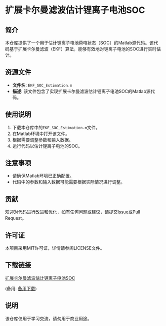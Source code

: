 # 扩展卡尔曼滤波估计锂离子电池SOC

## 简介
本仓库提供了一个用于估计锂离子电池荷电状态（SOC）的Matlab源代码。该代码基于扩展卡尔曼滤波（EKF）算法，能够有效地对锂离子电池的SOC进行实时估计。

## 资源文件
- **文件名**: `EKF_SOC_Estimation.m`
- **描述**: 该文件包含了实现扩展卡尔曼滤波估计锂离子电池SOC的Matlab源代码。

## 使用说明
1. 下载本仓库中的`EKF_SOC_Estimation.m`文件。
2. 在Matlab环境中打开该文件。
3. 根据需要调整参数和输入数据。
4. 运行代码以估计锂离子电池的SOC。

## 注意事项
- 请确保Matlab环境已正确配置。
- 代码中的参数和输入数据可能需要根据实际情况进行调整。

## 贡献
欢迎对代码进行改进和优化，如有任何问题或建议，请提交Issue或Pull Request。

## 许可证
本项目采用MIT许可证，详情请参阅LICENSE文件。

## 下载链接
[扩展卡尔曼滤波估计锂离子电池SOC](https://pan.quark.cn/s/5f60fdab8dc0) 

(备用: [备用下载](https://pan.baidu.com/s/1G57IlNbJvsehtsdncRwiAQ?pwd=1234))

## 说明

该仓库仅用于学习交流，请勿用于商业用途。
